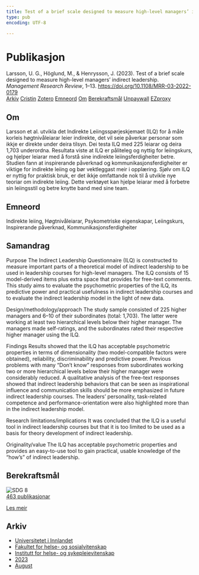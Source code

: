 ```yaml
---
title: Test of a brief scale designed to measure high-level managers’ indirect leadership
type: pub
encoding: UTF-8

---
```

<h1>Publikasjon</h1>
<article id="csl-bib-container-DT5ADU9H" class="csl-bib-container">
  <div class="csl-bib-body"> <div class="csl-entry">Larsson, U. G., Höglund, M., &#38; Henrysson, J. (2023). Test of a brief scale designed to measure high-level managers’ indirect leadership. <i>Management Research Review</i>, 1–13. <a href="https://doi.org/10.1108/MRR-03-2022-0179">https://doi.org/10.1108/MRR-03-2022-0179</a></div> </div>
  <div class="csl-bib-buttons">
    <a href="#taxonomy-article-DT5ADU9H" alt="archive" class="csl-bib-button">Arkiv</a>
    <a href="https://app.cristin.no/results/show.jsf?id=2167675" alt="Cristin" class="csl-bib-button">Cristin</a>
    <a href="http://zotero.org/groups/5881554/items/DT5ADU9H" alt="Zotero" class="csl-bib-button">Zotero</a>
    <a href="#keywords-article-DT5ADU9H" alt="keywords" class="csl-bib-button">Emneord</a>
    <a href="#about-article-DT5ADU9H" alt="about_pub" class="csl-bib-button">Om</a>
    <a href="#sdg-article-DT5ADU9H" alt="sdg" class="csl-bib-button">Berekraftsmål</a>
    <a href="https://www.emerald.com/insight/content/doi/10.1108/MRR-03-2022-0179/full/pdf?title=test-of-a-brief-scale-designed-to-measure-high-level-managers-indirect-leadership" alt="Unpaywall" class="csl-bib-button">Unpaywall</a>
    <a href="https://www.emerald.com/insight/content/doi/10.1108/MRR-03-2022-0179/full/pdf?title=test-of-a-brief-scale-designed-to-measure-high-level-managers-indirect-leadership" alt="EZproxy" class="csl-bib-button">EZproxy</a>
  </div>
  <div id="csl-bib-meta-container-DT5ADU9H"></div>
</article>
<div id="csl-bib-meta-DT5ADU9H" class="csl-bib-meta">
  <article id="about-article-DT5ADU9H" class="about_pub-article">
    <h1>Om</h1>
    Larsson et al. utvikla det Indirekte Leiingsspørjeskjemaet (ILQ) for å måle korleis høgtnivåleiarar leier indirekte, det vil seie påverkar personar som ikkje er direkte under deira tilsyn. Dei testa ILQ med 225 leiarar og deira 1,703 underordna. Resultata viste at ILQ er påliteleg og nyttig for leiingskurs, og hjelper leiarar med å forstå sine indirekte leiingsferdigheiter betre. Studien fann at inspirerande påverknad og kommunikasjonsferdigheiter er viktige for indirekte leiing og bør vektleggast meir i opplæring. Sjølv om ILQ er nyttig for praktisk bruk, er det ikkje omfattande nok til å utvikle nye teoriar om indirekte leiing. Dette verktøyet kan hjelpe leiarar med å forbetre sin leiingsstil og betre knytte band med sine team.
  </article>
  <article id="keywords-article-DT5ADU9H" class="keywords-article">
    <h1>Emneord</h1>
    Indirekte leiing, Høgtnivåleiarar, Psykometriske eigenskapar, Leiingskurs, Inspirerande påverknad, Kommunikasjonsferdigheiter
  </article>
  <article id="abstract-article-DT5ADU9H" class="abstract-article">
    <h1>Samandrag</h1>
    Purpose 
The Indirect Leadership Questionnaire (ILQ) is constructed to measure important parts of a theoretical model of indirect leadership to be used in leadership courses for high-level managers. The ILQ consists of 15 model-derived items plus extra space that provides for free-text comments. This study aims to evaluate the psychometric properties of the ILQ, its predictive power and practical usefulness in indirect leadership courses and to evaluate the indirect leadership model in the light of new data. 
 
Design/methodology/approach 
The study sample consisted of 225 higher managers and 6–10 of their subordinates (total: 1,703). The latter were working at least two hierarchical levels below their higher manager. The managers made self-ratings, and the subordinates rated their respective higher manager using the ILQ. 
 
Findings 
Results showed that the ILQ has acceptable psychometric properties in terms of dimensionality (two model-compatible factors were obtained), reliability, discriminability and predictive power. Previous problems with many “Don’t know” responses from subordinates working two or more hierarchical levels below their higher manager were considerably reduced. A qualitative analysis of the free-text responses showed that indirect leadership behaviors that can be seen as inspirational influence and communication skills should be more emphasized in future indirect leadership courses. The leaders’ personality, task-related competence and performance-orientation were also highlighted more than in the indirect leadership model. 
 
Research limitations/implications 
It was concluded that the ILQ is a useful tool in indirect leadership courses but that it is too limited to be used as a basis for theory development of indirect leadership. 
 
Originality/value 
The ILQ has acceptable psychometric properties and provides an easy-to-use tool to gain practical, usable knowledge of the “how’s” of indirect leadership.
  </article>
  <article id="sdg-article-DT5ADU9H" class="sdg-article">
    <h1>Berekraftsmål</h1>
    <div class="sdg-container"><div id="sdg8" class="sdg">
        <img src="{{< params subfolder >}}images/sdg/sdg08_nn.png" class="image" alt="SDG 8">
        <div class="sdg-overlay">
          <a href="{{< params subfolder >}}nn/archive/?sdg=8#archive" class="sdg-publication-count"><span>463</span> publikasjonar</a>
          <p><a href="https://fn.no/om-fn/fns-baerekraftsmaal/anstendig-arbeid-og-oekonomisk-vekst?lang=nno-NO" class="sdg-read-more">Les meir</a></p>
        </div>
      </div></div>
  </article>
  <article id="taxonomy-article-DT5ADU9H" class="taxonomy-article">
    <h1>Arkiv</h1>
    <ul>
      <li><a href="{{< params subfolder >}}nn/archive/?key=3DCRN523">Universitetet i Innlandet</a></li>
      <li><a href="{{< params subfolder >}}nn/archive/?key=IDKFS3MX">Fakultet for helse- og sosialvitenskap</a></li>
      <li><a href="{{< params subfolder >}}nn/archive/?key=GTV4ECMZ">Institutt for helse- og sykepleievitenskap</a></li>
      <li><a href="{{< params subfolder >}}nn/archive/?key=RX9SDGSP">2023</a></li>
      <li><a href="{{< params subfolder >}}nn/archive/?key=QC38XQLW">August</a></li>
    </ul>
  </article>
</div>
